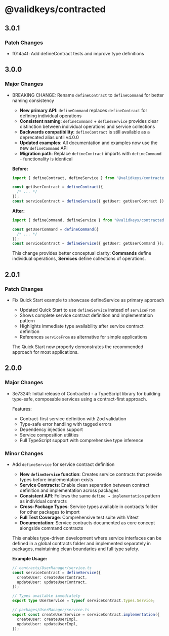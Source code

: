 # @validkeys/contracted

## 3.0.1

### Patch Changes

- f014a4f: Add defineContract tests and improve type definitions

## 3.0.0

### Major Changes

- BREAKING CHANGE: Rename `defineContract` to `defineCommand` for better naming consistency

  - **New primary API**: `defineCommand` replaces `defineContract` for defining individual operations
  - **Consistent naming**: `defineCommand` + `defineService` provides clear distinction between individual operations and service collections
  - **Backwards compatibility**: `defineContract` is still available as a deprecated alias until v4.0.0
  - **Updated examples**: All documentation and examples now use the new `defineCommand` API
  - **Migration path**: Replace `defineContract` imports with `defineCommand` - functionality is identical

  **Before:**

  ```typescript
  import { defineContract, defineService } from "@validkeys/contracted";

  const getUserContract = defineContract({
    /* ... */
  });
  const serviceContract = defineService({ getUser: getUserContract });
  ```

  **After:**

  ```typescript
  import { defineCommand, defineService } from "@validkeys/contracted";

  const getUserCommand = defineCommand({
    /* ... */
  });
  const serviceContract = defineService({ getUser: getUserCommand });
  ```

  This change provides better conceptual clarity: **Commands** define individual operations, **Services** define collections of operations.

## 2.0.1

### Patch Changes

- Fix Quick Start example to showcase defineService as primary approach

  - Updated Quick Start to use `defineService` instead of `serviceFrom`
  - Shows complete service contract definition and implementation pattern
  - Highlights immediate type availability after service contract definition
  - References `serviceFrom` as alternative for simple applications

  The Quick Start now properly demonstrates the recommended approach for most applications.

## 2.0.0

### Major Changes

- 3e7324f: Initial release of Contracted - a TypeScript library for building type-safe, composable services using a contract-first approach.

  Features:

  - Contract-first service definition with Zod validation
  - Type-safe error handling with tagged errors
  - Dependency injection support
  - Service composition utilities
  - Full TypeScript support with comprehensive type inference

### Minor Changes

- Add `defineService` for service contract definition

  - **New `defineService` function**: Creates service contracts that provide types before implementation exists
  - **Service Contracts**: Enable clean separation between contract definition and implementation across packages
  - **Consistent API**: Follows the same `define → implementation` pattern as individual contracts
  - **Cross-Package Types**: Service types available in contracts folder for other packages to import
  - **Full Test Coverage**: Comprehensive test suite with Vitest
  - **Documentation**: Service contracts documented as core concept alongside command contracts

  This enables type-driven development where service interfaces can be defined in a global contracts folder and implemented separately in packages, maintaining clean boundaries and full type safety.

  **Example Usage:**

  ```typescript
  // contracts/UserManager/service.ts
  const serviceContract = defineService({
    createUser: createUserContract,
    updateUser: updateUserContract,
  });

  // Types available immediately
  export type UserService = typeof serviceContract.types.Service;

  // packages/UserManager/service.ts
  export const createUserService = serviceContract.implementation({
    createUser: createUserImpl,
    updateUser: updateUserImpl,
  });
  ```
